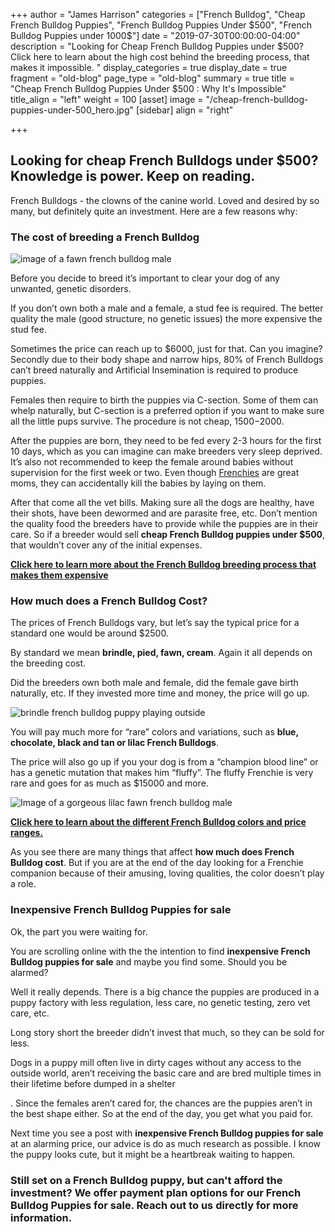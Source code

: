 +++
author = "James Harrison"
categories = ["French Bulldog", "Cheap French Bulldog Puppies", "French Bulldog Puppies Under $500", "French Bulldog Puppies under 1000$"]
date = "2019-07-30T00:00:00-04:00"
description = "Looking for Cheap French Bulldog Puppies under $500? Click here to learn about the high cost behind the breeding process, that makes it impossible. "
display_categories = true
display_date = true
fragment = "old-blog"
page_type = "old-blog"
summary = true
title = "Cheap French Bulldog Puppies Under $500 : Why It's Impossible"
title_align = "left"
weight = 100
[asset]
image = "/cheap-french-bulldog-puppies-under-500_hero.jpg"
[sidebar]
align = "right"

+++
## Looking for cheap French Bulldogs under $500? Knowledge is power. Keep on reading.

French Bulldogs - the clowns of the canine world. Loved and desired by so many, but definitely quite an investment. Here are a few reasons why:

### The cost of breeding a French Bulldog

![image of a fawn french bulldog male](/images/cheap-french-bulldog-puppies-under-500_1.jpg "fawn-french-bulldog")

Before you decide to breed it’s important to clear your dog of any unwanted, genetic disorders.

If you don’t own both a male and a female, a stud fee is required. The better quality the male (good structure, no genetic issues) the more expensive the stud fee.

Sometimes the price can reach up to $6000, just for that. Can you imagine? Secondly due to their body shape and narrow hips, 80% of French Bulldogs can’t breed naturally and Artificial Insemination is required to produce puppies.

Females then require to birth the puppies via C-section. Some of them can whelp naturally, but C-section is a preferred option if you want to make sure all the little pups survive. The procedure is not cheap, $1500-$2000.

After the puppies are born, they need to be fed every 2-3 hours for the first 10 days, which as you can imagine can make breeders very sleep deprived. It’s also not recommended to keep the female around babies without supervision for the first week or two. Even though [Frenchies](https://ethicalfrenchie.com/) are great moms, they can accidentally kill the babies by laying on them.

After that come all the vet bills. Making sure all the dogs are healthy, have their shots, have been dewormed and are parasite free, etc. Don’t mention the quality food the breeders have to provide while the puppies are in their care. So if a breeder would sell **cheap French Bulldog puppies under $500**, that wouldn’t cover any of the initial expenses.

[**Click here to learn more about the French Bulldog breeding process that makes them expensive**](https://ethicalfrenchie.com/blog/why-french-bulldogs-are-expensive-before-adoption/ "French Bulldog Breeding Cost")

### How much does a French Bulldog Cost?

The prices of French Bulldogs vary, but let’s say the typical price for a standard one would be around $2500. 

By standard we mean **brindle, pied, fawn, cream**. Again it all depends on the breeding cost.

Did the breeders own both male and female, did the female gave birth naturally, etc. If they invested more time and money, the price will go up.

![brindle french bulldog puppy playing outside](/images/cheap-french-bulldog-puppies-under-500_2.jpg "brindle-french-bulldog-puppy")

You will pay much more for “rare” colors and variations, such as **blue, chocolate, black and tan or lilac French Bulldogs**. 

The price will also go up if you your dog is from a “champion blood line” or has a genetic mutation that makes him “fluffy”. The fluffy Frenchie is very rare and goes for as much as $15000 and more.

![Image of a gorgeous lilac fawn french bulldog male](images/cheap-french-bulldog-puppies-under-500_3.jpg "lilac-french-bulldog")

[**Click here to learn about the different French Bulldog colors and price ranges.**](https://ethicalfrenchie.com/blog/french-bulldog-colors-explained/ "French Bulldog colors and prices")

As you see there are many things that affect **how much does French Bulldog cost**. But if you are at the end of the day looking for a Frenchie companion because of their amusing, loving qualities, the color doesn’t play a role.

### Inexpensive French Bulldog Puppies for sale

Ok, the part you were  waiting for.

 You are scrolling online with the the intention to find **inexpensive French Bulldog puppies for sale** and maybe you find some. Should you be alarmed?

Well it really depends. There is a big chance the puppies are produced in a puppy factory with less regulation, less care, no genetic testing, zero vet care, etc.

Long story short the breeder didn’t invest that much, so they can be sold for less.

Dogs in a puppy mill often live in dirty cages without any access to the outside world, aren’t receiving the basic care and are bred multiple times in their lifetime before dumped in a shelter

. Since the females aren’t cared for, the chances are the puppies aren’t in the best shape either. So at the end of the day, you get what you paid for.

Next time you see a post with **inexpensive French Bulldog puppies for sale** at an alarming price, our advice is do as much research as possible. I know the puppy looks cute, but it might be a heartbreak waiting to happen.

### Still set on a French Bulldog puppy, but can't afford the investment? We offer payment plan options for our French Bulldog Puppies for sale. Reach out to us directly for more information.